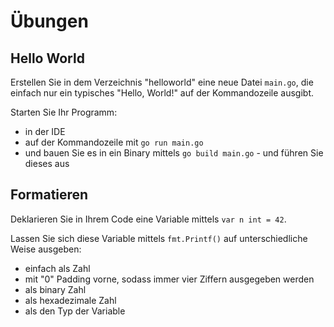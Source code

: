 # Übungen

## Hello World

Erstellen Sie in dem Verzeichnis "helloworld" eine neue Datei `main.go`, die einfach nur ein
typisches "Hello, World!" auf der Kommandozeile ausgibt.

Starten Sie Ihr Programm:
- in der IDE
- auf der Kommandozeile mit `go run main.go`
- und bauen Sie es in ein Binary mittels `go build main.go` - und führen Sie dieses aus

## Formatieren

Deklarieren Sie in Ihrem Code eine Variable mittels `var n int = 42`.

Lassen Sie sich diese Variable mittels `fmt.Printf()` auf unterschiedliche Weise ausgeben:
* einfach als Zahl
* mit "0" Padding vorne, sodass immer vier Ziffern ausgegeben werden
* als binary Zahl
* als hexadezimale Zahl
* als den Typ der Variable